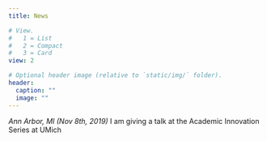 ```yaml
---
title: News

# View.
#   1 = List
#   2 = Compact
#   3 = Card
view: 2

# Optional header image (relative to `static/img/` folder).
header:
  caption: ""
  image: ""
---
```


*Ann Arbor, MI (Nov 8th, 2019)*
I am giving a talk at the Academic Innovation Series at UMich

